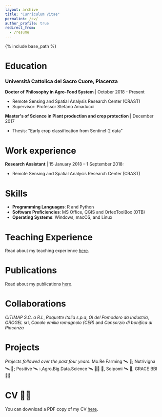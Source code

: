 ```yaml
---
layout: archive
title: "Curriculum Vitae"
permalink: /cv/
author_profile: true
redirect_from:
  - /resume
---
```


{% include base_path %}

Education
======
### Università Cattolica del Sacro Cuore, Piacenza
**Doctor of Philosophy in Agro-Food System** | October 2018 - Present
  * Remote Sensing and Spatial Analysis Research Center (CRAST)
  * Supervisor: Professor Stefano Amaducci

**Master's of Science in Plant production and crop protection** | December 2017
  * Thesis: "Early crop classification from Sentinel-2 data"
 
Work experience
======
**Research Assistant** | 15 January 2018 – 1 September 2018: 
  * Remote Sensing and Spatial Analysis Research Center (CRAST)

Skills
======

* **Programming Languages**: R  and Python 
* **Software Proficiencies**: MS Office, QGIS and OrfeoToolBox (OTB)
* **Operating Systems**: Windows, macOS, and Linux

Teaching Experience
======
Read about my teaching experience [here](/teaching).


Publications 
======
Read about my publications [here](/publications).



Collaborations
======
*CITIMAP S.C. a R.L*, *Roquette Italia s.p.a*, *OI del Pomodoro da Industria*, *OROGEL* srl, *Canale emilia romagnolo (CER)* and *Consorzio di bonifica di Piacenza* 
  
[//]: # (<iframe src="/files/CV_MicheleCroci.pdf" width="100%" height="500" frameborder="no" border="0" marginwidth="0" marginheight="0"></iframe>)
 
Projects
======
*Projects followed over the past four years:* Mo.Re Farming 🛰 🚜; Nutrivigna 🛰 🍇; Positive 🛰 💧,Agro.Big.Data.Science 🛰 🥬🍐 🥝, Soipomi 🛰 🍅,  GRACE BBI 🌾🌾
 
CV 👨‍💻
======
You can download a PDF copy of my CV [here](/files/CV_MicheleCroci.pdf).
